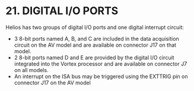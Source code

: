 # 21. DIGITAL I/O PORTS

Helios has two groups of digital I/O ports and one digital interrupt circuit:&#x20;

* 3 8-bit ports named A, B, and C are included in the data acquisition circuit on the AV model and are available on connector J17 on that model.&#x20;
* 2 8-bit ports named D and E are provided by the digital I/O circuit integrated into the Vortex processor and are available on connector J7 on all models.&#x20;
* An interrupt on the ISA bus may be triggered using the EXTTRIG pin on connector J17 on the AV model
